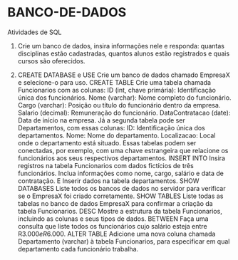 # BANCO-DE-DADOS
Atividades de SQL

1) Crie um banco de dados, insira informações nele e responda: quantas disciplinas estão cadastradas,
quantos alunos estão registrados e quais cursos são oferecidos.

2) CREATE DATABASE e USE
Crie um banco de dados chamado EmpresaX e
selecione-o para uso.
CREATE TABLE
Crie uma tabela chamada Funcionarios com as
colunas:
ID (int, chave primária):
Identificação única dos funcionários.
Nome (varchar): Nome completo do
funcionário.
Cargo (varchar): Posição ou título do
funcionário dentro da empresa.
Salario (decimal): Remuneração do
funcionário.
DataContratacao (date): Data de início na
empresa.
Já a segunda tabela pode ser Departamentos, com
essas colunas:
ID: Identificação única dos departamentos.
Nome: Nome do departamento.
Localizacao: Local onde o departamento está
situado.
Essas tabelas podem ser conectadas, por exemplo,
com uma chave estrangeira que relacione os
funcionários aos seus respectivos departamentos.
INSERT INTO
Insira registros na tabela Funcionarios com dados
fictícios de três funcionários. Inclua informações
como nome, cargo, salário e data de contratação. E
Inserir dados na tabela departamentos.
SHOW DATABASES
Liste todos os bancos de dados no servidor para
verificar se o EmpresaX foi criado corretamente.
SHOW TABLES
Liste todas as tabelas no banco de dados EmpresaX
para confirmar a criação da tabela Funcionarios.
DESC
Mostre a estrutura da tabela Funcionarios, incluindo
as colunas e seus tipos de dados.
BETWEEN
Faça uma consulta que liste todos os funcionários
cujo salário esteja entre R$3.000 e R$6.000.
ALTER TABLE
Adicione uma nova coluna chamada Departamento
(varchar) à tabela Funcionarios, para especificar em
qual departamento cada funcionário trabalha.

